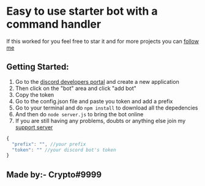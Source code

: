 # Easy to use starter bot with a command handler 
If this worked for you feel free to star it and for more projects you can [follow me](https://github.com/Crypto195)

## Getting Started:

1. Go to the [discord developers portal](https://discord.com/developers/applications) and create a new application 
2. Then click on the "bot" area and click "add bot"
3. Copy the token
4. Go to the config.json file and paste you token and add a prefix
5. Go to your terminal and do `npm install` to download all the depedencies 
6. And then do `node server.js` to bring the bot online
7. If you are still having any problems, doubts or anything else join my [support server](https://discord.gg/a68HDQgkc8)

```js
{
  "prefix": "", //your prefix
  "token": "" //your discord bot's token
}
```
## Made by:- Crypto#9999
